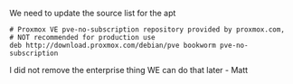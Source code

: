We need to update the source list for the apt

```
# Proxmox VE pve-no-subscription repository provided by proxmox.com,
# NOT recommended for production use
deb http://download.proxmox.com/debian/pve bookworm pve-no-subscription
```

I did not remove the enterprise thing WE can do that later - Matt